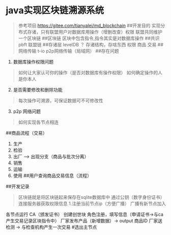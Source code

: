 # java实现区块链溯源系统
> 参考项目:https://gitee.com/tianyalei/md_blockchain
##开发目的
> 实现分布式存诸，只有联盟用户对数据库用操作（增删改查）权限
> 联盟共同维护一个区块链
##区块链
> 区块中包含指令,指令其实是对数据库操作
##共识
pbft 联盟链
##存诸层
levelDB
？ 存诸结构，存啥东西
权限
商品
交易
##网络传输
t-io p2p网络传输（局域网）
##存在问题
1. 数据库操作权限问题
> 如何让大家认可你的操作（是否对数据库有操作权限）
> 如何确定操作的人是你本人
2. 是否需要修改和删除功能
> 每次操作可溯源，可保证数据可不可修改性
3. p2p 网络问题
> 如何实现各节点相连

##商品流程（交易）
1. 生产
2. 检验
3. 出厂   --> 出现分支（商品与批次分离）
4. 销售
5. 运输
6. 使用
##用户查询商品交易信息（流程）

##开发记录
> 区块链就是将区块链起来保存在sqlite数据库中
通过公钥（数字身份证书）连接服务器获取权限信息 
1.注册当前节点ip（方便广播） 广播有新节点加入

各节点运行
CA（颁发证书）
创建创世块
角色注册，填写信息（申请证书->与ca产生交易记录区块指令中）
厂家发布产品（新增数据）-> output 商品ID
厂家送检测 -> 与检查机构产生一次交易
#选出主节点
